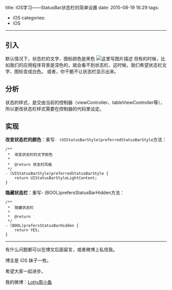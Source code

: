 title: iOS学习——StatusBar状态栏的简单设置
date: 2015-08-19 16:29
tags:
  - iOS
categories:
  - iOS
---

## 引入
默认情况下，状态栏的文字、图标颜色是黑色
![这里写图片描述](http://img.blog.csdn.net/20150819161929310)
但有的时候，比如我们的应用程序背景是深色的，就会看不到状态栏，这时候，我们希望状态栏文字、图标变成白色。
或者，你干脆不让状态栏显示出来。

## 分析
状态的样式，是交由当前的控制器（viewController、tableViewController等），所以更改状态栏样式需要在控制器的代码里设定。
## 实现
**改变状态栏的颜色**：重写`- (UIStatusBarStyle)preferredStatusBarStyle`方法：

```objc
/**
 *  改变状态栏的文字颜色
 *
 *  @return 状态栏风格
 */
- (UIStatusBarStyle)preferredStatusBarStyle {
    return UIStatusBarStyleLightContent;
}
```

**隐藏状态栏**：重写- (BOOL)prefersStatusBarHidden方法：

```objc
/**
 *  隐藏状态栏
 *
 *  @return
 */
- (BOOL)prefersStatusBarHidden {
    return YES;
}
```

<!--more-->

----

有什么问题都可以在博文后面留言，或者微博上私信我。

博主是 iOS 妹子一枚。

希望大家一起进步。

我的微博：[Lotty周小鱼](http://weibo.com/coderfish/)



